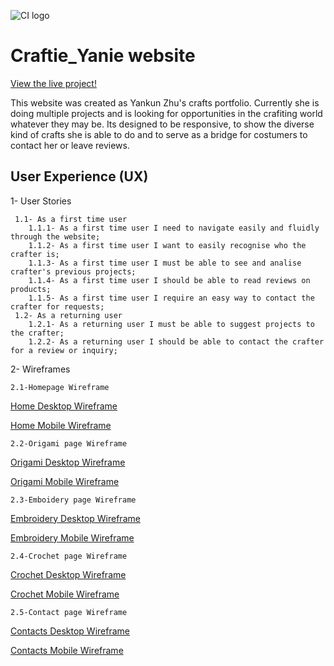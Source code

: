 ![CI logo](https://codeinstitute.s3.amazonaws.com/fullstack/ci_logo_small.png)

# Craftie_Yanie website
[View the live project!](https://joseamgomes.github.io/CRAFTIEYANIE/)

This website was created as Yankun Zhu's crafts portfolio. Currently she is doing multiple projects and is looking for opportunities in the crafiting world whatever they may be. Its designed to be responsive, to show the diverse kind of crafts she is able to do and to serve as a bridge for costumers to contact her or leave reviews.
## User Experience (UX)
 1- User Stories
     
     1.1- As a first time user  
        1.1.1- As a first time user I need to navigate easily and fluidly through the website;
        1.1.2- As a first time user I want to easily recognise who the crafter is;
        1.1.3- As a first time user I must be able to see and analise crafter's previous projects;
        1.1.4- As a first time user I should be able to read reviews on products;
        1.1.5- As a first time user I require an easy way to contact the crafter for requests;
     1.2- As a returning user
        1.2.1- As a returning user I must be able to suggest projects to the crafter;
        1.2.2- As a returning user I should be able to contact the crafter for a review or inquiry;

2- Wireframes
    
    2.1-Homepage Wireframe 
    
[Home Desktop Wireframe](assets/images/homedesktop.png) 

[Home Mobile Wireframe](assets/images/homemobile.png) 

    2.2-Origami page Wireframe
[Origami Desktop Wireframe](assets/images/origamidesktop.png) 

[Origami Mobile Wireframe](assets/images/origamimobile.png)
    
    2.3-Emboidery page Wireframe
[Embroidery Desktop Wireframe](assets/images/embroiderydesktop.png) 

[Embroidery Mobile Wireframe](assets/images/embroiderymobile.png) 

    2.4-Crochet page Wireframe
[Crochet Desktop Wireframe](assets/images/crochetdesktop.png) 
    
[Crochet Mobile Wireframe](assets/images/crochetmobile.png)

    2.5-Contact page Wireframe
[Contacts Desktop Wireframe](assets/images/contactsdesktop.png) 

[Contacts Mobile Wireframe](assets/images/contactsmobile.png) 